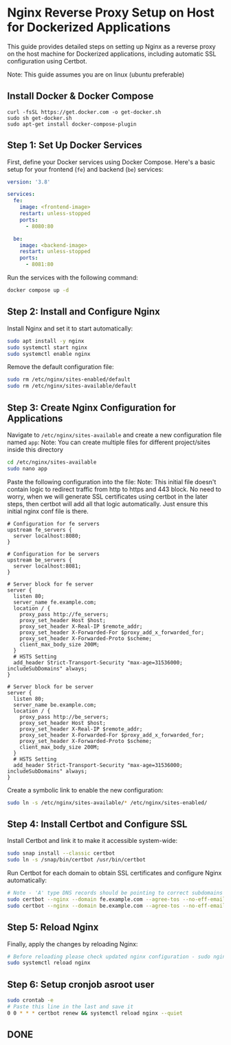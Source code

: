 
# Nginx Reverse Proxy Setup on Host for Dockerized Applications

This guide provides detailed steps on setting up Nginx as a reverse proxy on the host machine for Dockerized applications, including automatic SSL configuration using Certbot.

Note: This guide assumes you are on linux (ubuntu preferable)

## Install Docker & Docker Compose 

```
curl -fsSL https://get.docker.com -o get-docker.sh
sudo sh get-docker.sh
sudo apt-get install docker-compose-plugin
```

## Step 1: Set Up Docker Services
First, define your Docker services using Docker Compose. Here's a basic setup for your frontend (`fe`) and backend (`be`) services:

```yaml
version: '3.8'

services:
  fe:
    image: <frontend-image>
    restart: unless-stopped
    ports:
      - 8080:80

  be:
    image: <backend-image>
    restart: unless-stopped
    ports:
      - 8081:80
```

Run the services with the following command:
```bash
docker compose up -d
```

## Step 2: Install and Configure Nginx
Install Nginx and set it to start automatically:
```bash
sudo apt install -y nginx
sudo systemctl start nginx
sudo systemctl enable nginx
```

Remove the default configuration file:
```bash
sudo rm /etc/nginx/sites-enabled/default
sudo rm /etc/nginx/sites-available/default
```

## Step 3: Create Nginx Configuration for Applications
Navigate to `/etc/nginx/sites-available` and create a new configuration file named `app`:
Note: You can create multiple files for different project/sites inside this directory

```bash
cd /etc/nginx/sites-available
sudo nano app
```

Paste the following configuration into the file:
Note: This initial file doesn't contain logic to redirect traffic from http to https and 443 block. No need to worry, when we will generate SSL certificates using certbot in the later steps, then certbot will add all that logic automatically. Just ensure this initial nginx conf file is there. 

```nginx
# Configuration for fe servers
upstream fe_servers {
  server localhost:8080;
}

# Configuration for be servers
upstream be_servers {
  server localhost:8081;
}

# Server block for fe server
server {
  listen 80;
  server_name fe.example.com;
  location / {
    proxy_pass http://fe_servers;
    proxy_set_header Host $host;
    proxy_set_header X-Real-IP $remote_addr;
    proxy_set_header X-Forwarded-For $proxy_add_x_forwarded_for;
    proxy_set_header X-Forwarded-Proto $scheme;
    client_max_body_size 200M;
  }
  # HSTS Setting
  add_header Strict-Transport-Security "max-age=31536000; includeSubDomains" always;
}

# Server block for be server
server {
  listen 80;
  server_name be.example.com;
  location / {
    proxy_pass http://be_servers;
    proxy_set_header Host $host;
    proxy_set_header X-Real-IP $remote_addr;
    proxy_set_header X-Forwarded-For $proxy_add_x_forwarded_for;
    proxy_set_header X-Forwarded-Proto $scheme;
    client_max_body_size 200M;
  }
  # HSTS Setting
  add_header Strict-Transport-Security "max-age=31536000; includeSubDomains" always;
}
```

Create a symbolic link to enable the new configuration:
```bash
sudo ln -s /etc/nginx/sites-available/* /etc/nginx/sites-enabled/
```

## Step 4: Install Certbot and Configure SSL
Install Certbot and link it to make it accessible system-wide:
```bash
sudo snap install --classic certbot
sudo ln -s /snap/bin/certbot /usr/bin/certbot
```

Run Certbot for each domain to obtain SSL certificates and configure Nginx automatically:
```bash
# Note - 'A' type DNS records should be pointing to correct subdomains defined in nginx config
sudo certbot --nginx --domain fe.example.com --agree-tos --no-eff-email --non-interactive --redirect --email hi@gmail.com
sudo certbot --nginx --domain be.example.com --agree-tos --no-eff-email --non-interactive --redirect --email hi@example.com
```

## Step 5: Reload Nginx
Finally, apply the changes by reloading Nginx:
```bash
# Before reloading please check updated nginx configuration - sudo nginx -t
sudo systemctl reload nginx
```

## Step 6: Setup cronjob asroot user
```bash
sudo crontab -e
# Paste this line in the last and save it
0 0 * * * certbot renew && systemctl reload nginx --quiet
```

## DONE
